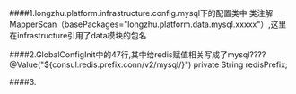 ####1.longzhu.platform.infrastructure.config.mysql下的配置类中 
	类注解 MapperScan（basePackages="longzhu.platform.data.mysql.xxxxx"）,这里在infrastructure引用了data模块的包名       

####2.GlobalConfigInit中的47行,其中给redis赋值相关写成了mysql????
	@Value("${consul.redis.prefix:conn/v2/mysql/}")
	private String redisPrefix;      

####3.

